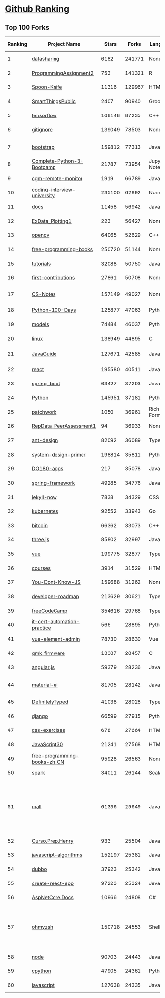 [Github Ranking](../README.md)
==========

## Top 100 Forks

| Ranking | Project Name | Stars | Forks | Language | Open Issues | Description | Last Commit |
| ------- | ------------ | ----- | ----- | -------- | ----------- | ----------- | ----------- |
| 1 | [datasharing](https://github.com/jtleek/datasharing) | 6182 | 241771 | None | 295 | The Leek group guide to data sharing  | 2022-08-25T20:32:31Z |
| 2 | [ProgrammingAssignment2](https://github.com/rdpeng/ProgrammingAssignment2) | 753 | 141321 | R | 185 | Repository for Programming Assignment 2 for R Programming on Coursera | 2022-09-25T21:21:39Z |
| 3 | [Spoon-Knife](https://github.com/octocat/Spoon-Knife) | 11316 | 129967 | HTML | 1541 | This repo is for demonstration purposes only. | 2022-10-04T01:05:27Z |
| 4 | [SmartThingsPublic](https://github.com/SmartThingsCommunity/SmartThingsPublic) | 2407 | 90940 | Groovy | 59 | SmartThings open-source DeviceType Handlers and SmartApps code | 2022-10-02T11:26:36Z |
| 5 | [tensorflow](https://github.com/tensorflow/tensorflow) | 168148 | 87235 | C++ | 2151 | An Open Source Machine Learning Framework for Everyone | 2022-10-04T02:25:23Z |
| 6 | [gitignore](https://github.com/github/gitignore) | 139049 | 78503 | None | 0 | A collection of useful .gitignore templates | 2022-09-30T22:34:54Z |
| 7 | [bootstrap](https://github.com/twbs/bootstrap) | 159812 | 77313 | JavaScript | 249 | The most popular HTML, CSS, and JavaScript framework for developing responsive, mobile first projects on the web. | 2022-10-03T22:38:16Z |
| 8 | [Complete-Python-3-Bootcamp](https://github.com/Pierian-Data/Complete-Python-3-Bootcamp) | 21787 | 73954 | Jupyter Notebook | 91 | Course Files for Complete Python 3 Bootcamp Course on Udemy | 2022-09-22T06:10:17Z |
| 9 | [cgm-remote-monitor](https://github.com/nightscout/cgm-remote-monitor) | 1919 | 66789 | JavaScript | 127 | nightscout web monitor | 2022-10-03T16:55:44Z |
| 10 | [coding-interview-university](https://github.com/jwasham/coding-interview-university) | 235100 | 62892 | None | 39 | A complete computer science study plan to become a software engineer. | 2022-10-02T15:17:18Z |
| 11 | [docs](https://github.com/github/docs) | 11458 | 56942 | JavaScript | 86 | The open-source repo for docs.github.com | 2022-10-04T01:25:32Z |
| 12 | [ExData_Plotting1](https://github.com/rdpeng/ExData_Plotting1) | 223 | 56427 | None | 76 | Plotting Assignment 1 for Exploratory Data Analysis | 2022-09-04T21:17:44Z |
| 13 | [opencv](https://github.com/opencv/opencv) | 64065 | 52629 | C++ | 2182 | Open Source Computer Vision Library | 2022-10-04T00:11:44Z |
| 14 | [free-programming-books](https://github.com/EbookFoundation/free-programming-books) | 250720 | 51144 | None | 46 | :books: Freely available programming books | 2022-10-04T02:46:45Z |
| 15 | [tutorials](https://github.com/eugenp/tutorials) | 32088 | 50750 | Java | 31 | Just Announced - "Learn Spring Security OAuth":  | 2022-10-03T21:48:05Z |
| 16 | [first-contributions](https://github.com/firstcontributions/first-contributions) | 27861 | 50708 | None | 16 | 🚀✨ Help beginners to contribute to open source projects | 2022-10-04T02:49:21Z |
| 17 | [CS-Notes](https://github.com/CyC2018/CS-Notes) | 157149 | 49027 | None | 114 | :books: 技术面试必备基础知识、Leetcode、计算机操作系统、计算机网络、系统设计 | 2022-09-24T16:12:02Z |
| 18 | [Python-100-Days](https://github.com/jackfrued/Python-100-Days) | 125877 | 47063 | Python | 488 | Python - 100天从新手到大师 | 2022-09-25T14:22:18Z |
| 19 | [models](https://github.com/tensorflow/models) | 74484 | 46037 | Python | 1110 | Models and examples built with TensorFlow | 2022-09-30T06:40:50Z |
| 20 | [linux](https://github.com/torvalds/linux) | 138949 | 44895 | C | 0 | Linux kernel source tree | 2022-10-04T01:03:14Z |
| 21 | [JavaGuide](https://github.com/Snailclimb/JavaGuide) | 127671 | 42585 | Java | 66 | 「Java学习+面试指南」一份涵盖大部分 Java 程序员所需要掌握的核心知识。准备 Java 面试，首选 JavaGuide！ | 2022-09-28T13:43:08Z |
| 22 | [react](https://github.com/facebook/react) | 195580 | 40511 | JavaScript | 802 | A declarative, efficient, and flexible JavaScript library for building user interfaces. | 2022-10-04T01:59:33Z |
| 23 | [spring-boot](https://github.com/spring-projects/spring-boot) | 63427 | 37293 | Java | 511 | Spring Boot | 2022-10-04T00:56:29Z |
| 24 | [Python](https://github.com/TheAlgorithms/Python) | 145951 | 37181 | Python | 37 | All Algorithms implemented in Python | 2022-10-04T00:50:48Z |
| 25 | [patchwork](https://github.com/jlord/patchwork) | 1050 | 36961 | Rich Text Format | 21 | All the Git-it Workshop completers!  | 2022-10-04T02:56:11Z |
| 26 | [RepData_PeerAssessment1](https://github.com/rdpeng/RepData_PeerAssessment1) | 94 | 36933 | None | 6 | Peer Assessment 1 for Reproducible Research | 2022-08-25T17:01:55Z |
| 27 | [ant-design](https://github.com/ant-design/ant-design) | 82092 | 36089 | TypeScript | 854 | An enterprise-class UI design language and React UI library | 2022-10-03T16:02:28Z |
| 28 | [system-design-primer](https://github.com/donnemartin/system-design-primer) | 198814 | 35811 | Python | 165 | Learn how to design large-scale systems. Prep for the system design interview.  Includes Anki flashcards. | 2022-09-29T12:49:59Z |
| 29 | [DO180-apps](https://github.com/RedHatTraining/DO180-apps) | 217 | 35078 | JavaScript | 0 | DO180 Repository for Sample Applications | 2022-10-01T10:20:54Z |
| 30 | [spring-framework](https://github.com/spring-projects/spring-framework) | 49285 | 34776 | Java | 1227 | Spring Framework | 2022-10-03T20:46:59Z |
| 31 | [jekyll-now](https://github.com/barryclark/jekyll-now) | 7838 | 34329 | CSS | 143 | Build a Jekyll blog in minutes, without touching the command line. | 2022-10-03T09:59:46Z |
| 32 | [kubernetes](https://github.com/kubernetes/kubernetes) | 92552 | 33943 | Go | 1579 | Production-Grade Container Scheduling and Management | 2022-10-04T02:39:01Z |
| 33 | [bitcoin](https://github.com/bitcoin/bitcoin) | 66362 | 33073 | C++ | 452 | Bitcoin Core integration/staging tree | 2022-10-04T01:38:25Z |
| 34 | [three.js](https://github.com/mrdoob/three.js) | 85802 | 32997 | JavaScript | 365 | JavaScript 3D Library. | 2022-10-04T02:55:58Z |
| 35 | [vue](https://github.com/vuejs/vue) | 199775 | 32877 | TypeScript | 347 | 🖖 Vue.js is a progressive, incrementally-adoptable JavaScript framework for building UI on the web. | 2022-10-01T15:42:33Z |
| 36 | [courses](https://github.com/DataScienceSpecialization/courses) | 3914 | 31529 | HTML | 26 | Course materials for the Data Science Specialization: https://www.coursera.org/specialization/jhudatascience/1 | 2021-03-30T06:51:57Z |
| 37 | [You-Dont-Know-JS](https://github.com/getify/You-Dont-Know-JS) | 159688 | 31262 | None | 81 | A book series on JavaScript. @YDKJS on twitter. | 2022-09-19T03:28:01Z |
| 38 | [developer-roadmap](https://github.com/kamranahmedse/developer-roadmap) | 213629 | 30621 | TypeScript | 125 | Interactive roadmaps, guides and other educational content to help developers grow in their careers. | 2022-10-04T02:38:59Z |
| 39 | [freeCodeCamp](https://github.com/freeCodeCamp/freeCodeCamp) | 354616 | 29768 | TypeScript | 153 | freeCodeCamp.org's open-source codebase and curriculum. Learn to code for free. | 2022-10-04T02:44:55Z |
| 40 | [it-cert-automation-practice](https://github.com/google/it-cert-automation-practice) | 566 | 28895 | Python | 56 | Google IT Automation with Python Professional Certificate - Practice files | 2022-10-04T02:20:18Z |
| 41 | [vue-element-admin](https://github.com/PanJiaChen/vue-element-admin) | 78730 | 28630 | Vue | 1144 | :tada: A magical vue admin                                                                https://panjiachen.github.io/vue-element-admin | 2022-09-28T09:39:05Z |
| 42 | [qmk_firmware](https://github.com/qmk/qmk_firmware) | 13387 | 28457 | C | 264 | Open-source keyboard firmware for Atmel AVR and Arm USB families | 2022-10-04T02:57:07Z |
| 43 | [angular.js](https://github.com/angular/angular.js) | 59379 | 28236 | JavaScript | 391 | AngularJS - HTML enhanced for web apps! | 2022-04-12T15:57:22Z |
| 44 | [material-ui](https://github.com/mui/material-ui) | 81705 | 28142 | JavaScript | 1099 | MUI Core: Ready-to-use foundational React components, free forever. It includes Material UI that implement Google's Material Design. | 2022-10-04T01:42:13Z |
| 45 | [DefinitelyTyped](https://github.com/DefinitelyTyped/DefinitelyTyped) | 41038 | 28028 | TypeScript | 636 | The repository for high quality TypeScript type definitions. | 2022-10-04T02:49:47Z |
| 46 | [django](https://github.com/django/django) | 66599 | 27915 | Python | 0 | The Web framework for perfectionists with deadlines. | 2022-10-03T22:04:44Z |
| 47 | [css-exercises](https://github.com/TheOdinProject/css-exercises) | 678 | 27664 | HTML | 5 | None | 2022-10-03T23:00:57Z |
| 48 | [JavaScript30](https://github.com/wesbos/JavaScript30) | 21241 | 27568 | HTML | 0 | 30 Day Vanilla JS Challenge | 2022-10-02T21:32:56Z |
| 49 | [free-programming-books-zh_CN](https://github.com/justjavac/free-programming-books-zh_CN) | 95928 | 26563 | None | 0 | :books: 免费的计算机编程类中文书籍，欢迎投稿 | 2022-08-13T10:24:50Z |
| 50 | [spark](https://github.com/apache/spark) | 34011 | 26144 | Scala | 0 | Apache Spark - A unified analytics engine for large-scale data processing | 2022-10-04T02:55:02Z |
| 51 | [mall](https://github.com/macrozheng/mall) | 61336 | 25649 | Java | 25 | mall项目是一套电商系统，包括前台商城系统及后台管理系统，基于SpringBoot+MyBatis实现，采用Docker容器化部署。 前台商城系统包含首页门户、商品推荐、商品搜索、商品展示、购物车、订单流程、会员中心、客户服务、帮助中心等模块。 后台管理系统包含商品管理、订单管理、会员管理、促销管理、运营管理、内容管理、统计报表、财务管理、权限管理、设置等模块。 | 2022-10-03T12:23:00Z |
| 52 | [Curso.Prep.Henry](https://github.com/atralice/Curso.Prep.Henry) | 933 | 25504 | JavaScript | 0 | Curso de Preparación para Ingresar a Henry. | 2022-10-01T13:31:30Z |
| 53 | [javascript-algorithms](https://github.com/trekhleb/javascript-algorithms) | 152197 | 25381 | JavaScript | 103 | 📝 Algorithms and data structures implemented in JavaScript with explanations and links to further readings | 2022-10-01T08:37:53Z |
| 54 | [dubbo](https://github.com/apache/dubbo) | 37923 | 25342 | Java | 451 | Apache Dubbo is a high-performance, java based, open source RPC framework. | 2022-10-02T09:34:46Z |
| 55 | [create-react-app](https://github.com/facebook/create-react-app) | 97223 | 25324 | JavaScript | 1427 | Set up a modern web app by running one command. | 2022-10-04T02:36:58Z |
| 56 | [AspNetCore.Docs](https://github.com/dotnet/AspNetCore.Docs) | 10966 | 24808 | C# | 466 | Documentation for ASP.NET Core | 2022-10-04T02:57:40Z |
| 57 | [ohmyzsh](https://github.com/ohmyzsh/ohmyzsh) | 150718 | 24553 | Shell | 240 | 🙃   A delightful community-driven (with 2,000+ contributors) framework for managing your zsh configuration. Includes 300+ optional plugins (rails, git, macOS, hub, docker, homebrew, node, php, python, etc), 140+ themes to spice up your morning, and an auto-update tool so that makes it easy to keep up with the latest updates from the community. | 2022-10-03T16:59:06Z |
| 58 | [node](https://github.com/nodejs/node) | 90703 | 24443 | JavaScript | 1330 | Node.js JavaScript runtime :sparkles::turtle::rocket::sparkles: | 2022-10-04T02:55:55Z |
| 59 | [cpython](https://github.com/python/cpython) | 47905 | 24361 | Python | 6754 | The Python programming language | 2022-10-04T02:10:00Z |
| 60 | [javascript](https://github.com/airbnb/javascript) | 127638 | 24335 | JavaScript | 89 | JavaScript Style Guide | 2022-10-03T05:08:22Z |

